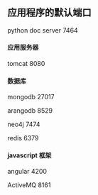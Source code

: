 
## 应用程序的默认端口

python doc server 7464

#### 应用服务器

tomcat 8080 

#### 数据库

mongodb 27017

arangodb 8529

neo4j 7474

redis 6379

#### javascript 框架

angular 4200


ActiveMQ 8161
